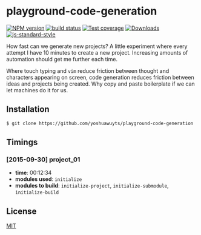 # playground-code-generation
[![NPM version][npm-image]][npm-url]
[![build status][travis-image]][travis-url]
[![Test coverage][codecov-image]][codecov-url]
[![Downloads][downloads-image]][downloads-url]
[![js-standard-style][standard-image]][standard-url]

How fast can we generate new projects? A little experiment where every attempt
I have 10 minutes to create a new project. Increasing amounts of automation
should get me further each time.

Where touch typing and `vim` reduce friction between thought and characters
appearing on screen, code generation reduces friction between ideas and
projects being created. Why copy and paste boilerplate if we can let machines
do it for us.

## Installation
```sh
$ git clone https://github.com/yoshuawuyts/playground-code-generation
```

## Timings
### [2015-09-30] project_01
- __time__: 00:12:34
- __modules used__: `initialize`
- __modules to build__: `initialize-project`, `initialize-submodule`,
  `initialize-build`

## License
[MIT](https://tldrlegal.com/license/mit-license)

[npm-image]: https://img.shields.io/npm/v/playground-code-generation.svg?style=flat-square
[npm-url]: https://npmjs.org/package/playground-code-generation
[travis-image]: https://img.shields.io/travis/yoshuawuyts/playground-code-generation/master.svg?style=flat-square
[travis-url]: https://travis-ci.org/yoshuawuyts/playground-code-generation
[codecov-image]: https://img.shields.io/codecov/c/github/yoshuawuyts/playground-code-generation/master.svg?style=flat-square
[codecov-url]: https://codecov.io/github/yoshuawuyts/playground-code-generation
[downloads-image]: http://img.shields.io/npm/dm/playground-code-generation.svg?style=flat-square
[downloads-url]: https://npmjs.org/package/playground-code-generation
[standard-image]: https://img.shields.io/badge/code%20style-standard-brightgreen.svg?style=flat-square
[standard-url]: https://github.com/feross/standard

